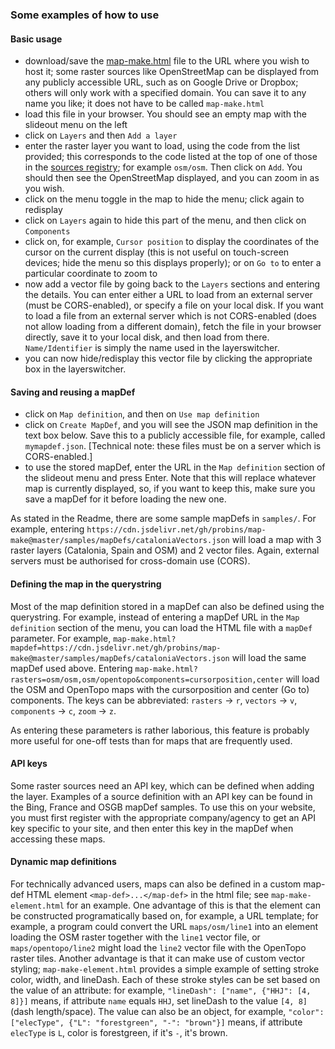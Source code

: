 ### Some examples of how to use

#### Basic usage
- download/save the [map-make.html](https://raw.githubusercontent.com/probins/map-make/master/map-make.html) file to the URL where you wish to host it; some raster sources like OpenStreetMap can be displayed from any publicly accessible URL, such as on Google Drive or Dropbox; others will only work with a specified domain. You can save it to any name you like; it does not have to be called `map-make.html`
- load this file in your browser. You should see an empty map with the slideout menu on the left
- click on `Layers` and then `Add a layer`
- enter the raster layer you want to load, using the code from the list provided; this corresponds to the code listed at the top of one of those in the [sources registry](https://github.com/probins/map-make/tree/master/lib/registry/sources); for example `osm/osm`. Then click on `Add`. You should then see the OpenStreetMap displayed, and you can zoom in as you wish.
- click on the menu toggle in the map to hide the menu; click again to redisplay
- click on `Layers` again to hide this part of the menu, and then click on `Components`
- click on, for example, `Cursor position` to display the coordinates of the cursor on the current display (this is not useful on touch-screen devices; hide the menu so this displays properly); or on `Go to` to enter a particular coordinate to zoom to
- now add a vector file by going back to the `Layers` sections and entering the details. You can enter either a URL to load from an external server (must be CORS-enabled), or specify a file on your local disk. If you want to load a file from an external server which is not CORS-enabled (does not allow loading from a different domain), fetch the file in your browser directly, save it to your local disk, and then load from there. `Name/Identifier` is simply the name used in the layerswitcher.
- you can now hide/redisplay this vector file by clicking the appropriate box in the layerswitcher.

#### Saving and reusing a mapDef
- click on `Map definition`, and then on `Use map definition`
- click on `Create MapDef`, and you will see the JSON map definition in the text box below. Save this to a publicly accessible file, for example, called `mymapdef.json`. [Technical note: these files must be on a server which is CORS-enabled.]
- to use the stored mapDef, enter the URL in the `Map definition` section of the slideout menu and press Enter. Note that this will replace whatever map is currently displayed, so, if you want to keep this, make sure you save a mapDef for it before loading the new one.

As stated in the Readme, there are some sample mapDefs in `samples/`. For example, entering `https://cdn.jsdelivr.net/gh/probins/map-make@master/samples/mapDefs/cataloniaVectors.json` will load a map with 3 raster layers (Catalonia, Spain and OSM) and 2 vector files. Again, external servers must be authorised for cross-domain use (CORS).

#### Defining the map in the querystring
Most of the map definition stored in a mapDef can also be defined using the querystring. For example, instead of entering a mapDef URL in the `Map definition` section of the menu, you can load the HTML file with a `mapDef` parameter. For example, `map-make.html?mapdef=https://cdn.jsdelivr.net/gh/probins/map-make@master/samples/mapDefs/cataloniaVectors.json` will load the same mapDef used above. Entering `map-make.html?rasters=osm/osm,osm/opentopo&components=cursorposition,center` will load the OSM and OpenTopo maps with the cursorposition and center (Go to) components. The keys can be abbreviated: `rasters` -> `r`, `vectors` -> `v`, `components` -> `c`, `zoom` -> `z`.

As entering these parameters is rather laborious, this feature is probably more useful for one-off tests than for maps that are frequently used.

#### API keys
Some raster sources need an API key, which can be defined when adding the layer. Examples of a source definition with an API key can be found in the Bing, France and OSGB mapDef samples. To use this on your website, you must first register with the appropriate company/agency to get an API key specific to your site, and then enter this key in the mapDef when accessing these maps.

#### Dynamic map definitions
For technically advanced users, maps can also be defined in a custom map-def HTML element `<map-def>...</map-def>` in the html file; see `map-make-element.html` for an example. One advantage of this is that the element can be constructed programatically based on, for example, a URL template; for example, a program could convert the URL `maps/osm/line1` into an element loading the OSM raster together with the `line1` vector file, or `maps/opentopo/line2` might load the `line2` vector file with the OpenTopo raster tiles. Another advantage is that it can make use of custom vector styling; `map-make-element.html` provides a simple example of setting stroke color, width, and lineDash. Each of these stroke styles can be set based on the value of an attribute: for example, `"lineDash": ["name", {"HHJ": [4, 8]}]` means, if attribute `name` equals `HHJ`, set lineDash to the value `[4, 8]` (dash length/space). The value can also be an object, for example, `"color": ["elecType", {"L": "forestgreen", "-": "brown"}]` means, if attribute `elecType` is `L`, color is forestgreen, if it's `-`, it's brown.
